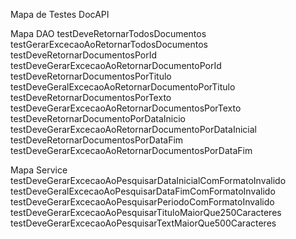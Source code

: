 Mapa de Testes DocAPI

Mapa DAO
testDeveRetornarTodosDocumentos
testGerarExcecaoAoRetornarTodosDocumentos
testDeveRetornarDocumentosPorId
testDeveGerarExcecaoAoRetornarDocumentoPorId
testDeveRetornarDocumentosPorTitulo
testDeveGeralExcecaoAoRetornarDocumentoPorTitulo
testDeveRetornarDocumentosPorTexto
testDeveGerarExcecaoAoRetornarDocumentosPorTexto
testDeveRetornarDocumentoPorDataInicio
testDeveGerarExcecaoAoRetornarDocumentoPorDataInicial
testDeveRetornarDocumentosPorDataFim
testDeveGerarExcecaoAoRetornarDocumentosPorDataFim

Mapa Service
testDeveGerarExcecaoAoPesquisarDataInicialComFormatoInvalido
testDeveGeralExcecaoAoPesquisarDataFimComFormatoInvalido
testDeveGerarExcecaoAoPesquisarPeriodoComFormatoInvalido
testDeveGerarExcecaoAoPesquisarTituloMaiorQue250Caracteres
testDeveGerarExcecaoAoPesquisarTextMaiorQue500Caracteres